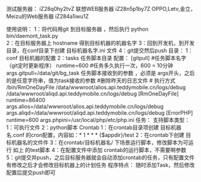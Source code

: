 测试服务器：	iZ28q0hy2tvZ
联想WEB服务器	iZ28n5p1by7Z
OPPO,Letv,金立，Meizu的Web服务器	iZ284a1iwu1Z


使用说明：
	1：将代码用git 到目标服务器 ，然后执行 python bin/daemont_task.py  
	2：在目标服务器上 hostname 得到目标机器的机器名字
	3：回到开发机，到开发目录，在conf目录下创建 目标机器名字.ini 文件
	4：git提交然后push
目录：
	1：conf 目标机器的配置
	2：tasks 任务脚本目录
配置：
	[gitpull] #任务脚本名字（git定时更新程序）
	runtime=600  #任务多久执行一次，600 = 10分钟
	args.gitpull=/data/git/bg_task 任务脚本接收到的参数 ，必须是 args开头，之后的是任意字符串，值为task接收的参数 
	#删除昨天的日志文件
	# 执行方式 /bin/RmOneDayFile /data/wwwroot/alios.api.teddymobile.cn/logs/debug /data/wwwroot/aliqd.api.teddymobile.cn/logs/debug
	[RmOneDayFile]
	runtime=86400
	args.alios=/data/wwwroot/alios.api.teddymobile.cn/logs/debug
	args.aliqd=/data/wwwroot/aliqd.api.teddymobile.cn/logs/debug
	[ErrorPHP]
	runtime=600
	args.phpini=/usr/local/php/etc/php.ini
任务：
	支持脚本类型：
		1：可执行文件
		2：python脚本
	Crontab
		1：在crontab目录项创建 目标机器名.conf 的cron配置，内容如：*	1	*	*	*	{$appdir}/test
		2：在crontab下创建 目标机器名的文件件
		3：在crontab/目标机器名/ 下场景运行脚本，修改脚本为可运行 如上 的test脚本
		4：在配置文件中添加 crontab的运行脚本，不需要啊参数
		5：git提交并push，之后目标服务器就会自动添加crontab的任务，只有配置文件有修改之后才会修改目标机器上的计划任务
程序特点：
	随时添加Task，然后修改配置后提交push即可
